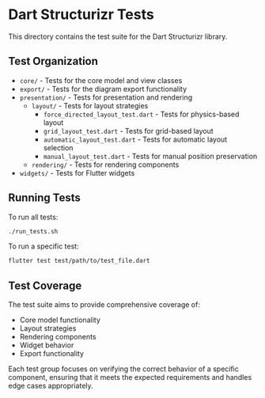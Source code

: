 # Dart Structurizr Tests

This directory contains the test suite for the Dart Structurizr library.

## Test Organization

- `core/` - Tests for the core model and view classes
- `export/` - Tests for the diagram export functionality
- `presentation/` - Tests for presentation and rendering
  - `layout/` - Tests for layout strategies
    - `force_directed_layout_test.dart` - Tests for physics-based layout
    - `grid_layout_test.dart` - Tests for grid-based layout
    - `automatic_layout_test.dart` - Tests for automatic layout selection
    - `manual_layout_test.dart` - Tests for manual position preservation
  - `rendering/` - Tests for rendering components
- `widgets/` - Tests for Flutter widgets

## Running Tests

To run all tests:

```bash
./run_tests.sh
```

To run a specific test:

```bash
flutter test test/path/to/test_file.dart
```

## Test Coverage

The test suite aims to provide comprehensive coverage of:

- Core model functionality
- Layout strategies
- Rendering components
- Widget behavior
- Export functionality

Each test group focuses on verifying the correct behavior of a specific component, ensuring that it meets the expected requirements and handles edge cases appropriately.